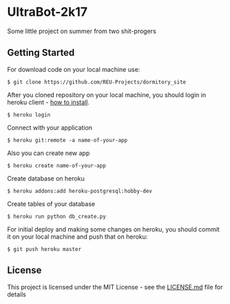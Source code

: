 # UltraBot-2k17
Some little project on summer from two shit-progers

## Getting Started

For download code on your local machine use:
```
$ git clone https://github.com/REU-Projects/dormitory_site
```

After you cloned repository on your local machine, you should login in heroku client - [how to install](https://devcenter.heroku.com/articles/heroku-cli). 
```
$ heroku login
```

Connect with your application
```
$ heroku git:remote -a name-of-your-app
```

Also you can create new app
```
$ heroku create name-of-your-app
```

Create database on heroku
```
$ heroku addons:add heroku-postgresql:hobby-dev
```

Create tables of your database
```
$ heroku run python db_create.py
```

For initial deploy and making some changes on heroku, you should commit it on your local machine and push that on heroku:
```
$ git push heroku master
```

## License

This project is licensed under the MIT License - see the [LICENSE.md](LICENSE.md) file for details

